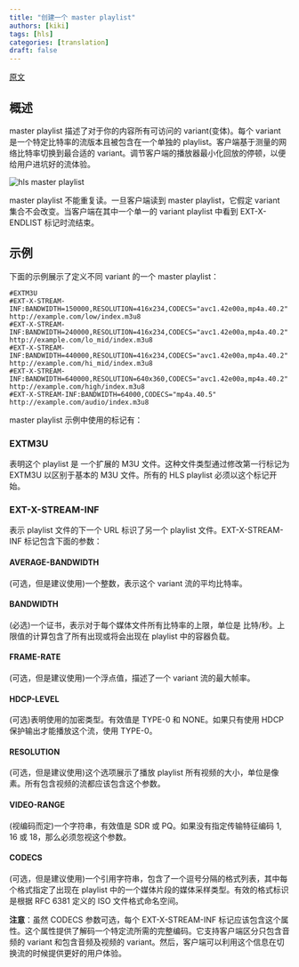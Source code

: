 ```yaml
---
title: "创建一个 master playlist"
authors: [kiki]
tags: [hls]
categories: [translation]
draft: false
---
```


[原文](https://developer.apple.com/documentation/http_live_streaming/example_playlists_for_http_live_streaming/creating_a_master_playlist)

## 概述

master playlist 描述了对于你的内容所有可访问的 variant(变体)。每个 variant 是一个特定比特率的流版本且被包含在一个单独的 playlist。客户端基于测量的网络比特率切换到最合适的 variant。调节客户端的播放器最小化回放的停顿，以便给用户进坑好的流体验。

![hls master playlist](/translation/hls/images/hls_master_playlist.png)

master playlist 不能重复读。一旦客户端读到 master playlist，它假定 variant 集合不会改变。当客户端在其中一个单一的 variant playlist 中看到 EXT-X-ENDLIST 标记时流结束。

## 示例

下面的示例展示了定义不同 variant 的一个 master playlist：

```m3u8
#EXTM3U
#EXT-X-STREAM-INF:BANDWIDTH=150000,RESOLUTION=416x234,CODECS="avc1.42e00a,mp4a.40.2"
http://example.com/low/index.m3u8
#EXT-X-STREAM-INF:BANDWIDTH=240000,RESOLUTION=416x234,CODECS="avc1.42e00a,mp4a.40.2"
http://example.com/lo_mid/index.m3u8
#EXT-X-STREAM-INF:BANDWIDTH=440000,RESOLUTION=416x234,CODECS="avc1.42e00a,mp4a.40.2"
http://example.com/hi_mid/index.m3u8
#EXT-X-STREAM-INF:BANDWIDTH=640000,RESOLUTION=640x360,CODECS="avc1.42e00a,mp4a.40.2"
http://example.com/high/index.m3u8
#EXT-X-STREAM-INF:BANDWIDTH=64000,CODECS="mp4a.40.5"
http://example.com/audio/index.m3u8
```

master playlist 示例中使用的标记有：

### EXTM3U

表明这个 playlist 是 一个扩展的 M3U 文件。这种文件类型通过修改第一行标记为 EXTM3U 以区别于基本的 M3U 文件。所有的 HLS playlist 必须以这个标记开始。

### EXT-X-STREAM-INF

表示 playlist 文件的下一个 URL 标识了另一个 playlist 文件。EXT-X-STREAM-INF 标记包含下面的参数：

#### AVERAGE-BANDWIDTH

(可选，但是建议使用)一个整数，表示这个 variant 流的平均比特率。

#### BANDWIDTH

(必选)一个证书，表示对于每个媒体文件所有比特率的上限，单位是 比特/秒。上限值的计算包含了所有出现或将会出现在 playlist 中的容器负载。

#### FRAME-RATE

(可选，但是建议使用)一个浮点值，描述了一个 variant 流的最大帧率。

#### HDCP-LEVEL

(可选)表明使用的加密类型。有效值是 TYPE-0 和 NONE。如果只有使用 HDCP 保护输出才能播放这个流，使用 TYPE-0。

#### RESOLUTION

(可选，但是建议使用)这个选项展示了播放 playlist 所有视频的大小，单位是像素。所有包含视频的流都应该包含这个参数。

#### VIDEO-RANGE

(视编码而定)一个字符串，有效值是 SDR 或 PQ。如果没有指定传输特征编码 1, 16 或 18，那么必须忽视这个参数。

#### CODECS

(可选，但是建议使用)一个引用字符串，包含了一个逗号分隔的格式列表，其中每个格式指定了出现在 playlist 中的一个媒体片段的媒体采样类型。有效的格式标识是根据 RFC 6381 定义的 ISO 文件格式命名空间。

**注意**：虽然 CODECS 参数可选，每个 EXT-X-STREAM-INF 标记应该包含这个属性。这个属性提供了解码一个特定流所需的完整编码。它支持客户端区分只包含音频的 variant 和包含音频及视频的 variant。然后，客户端可以利用这个信息在切换流的时候提供更好的用户体验。
